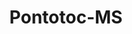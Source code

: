 ---
title: Pontotoc-MS
slug: pontotoc-ms
f_state:
- cms/state/mississippi.md
f_locations:
- cms/payday-loan/advance-america-2001.md
- cms/payday-loan/beneficial-exchange-pawn-5212.md
- cms/payday-loan/beneficial-exchange-pawn-5213.md
- cms/payday-loan/cash-express-7241.md
- cms/payday-loan/check-to-cash-llc-14094.md
- cms/payday-loan/e-z-cash-16253.md
- cms/payday-loan/e-z-cash-n-pawn-16401.md
- cms/payday-loan/family-check-advance-17456.md
- cms/payday-loan/family-check-advance-17470.md
- cms/payday-loan/pontotoc-check-delay-24475.md
- cms/payday-loan/pontotoc-title-loans-24476.md
- cms/payday-loan/treasurer-check-advance-27928.md
- cms/payday-loan/treasurer-climate-controlled-&-27929.md
updated-on: '2024-05-30T13:41:28.615Z'
created-on: '2024-05-30T13:41:28.615Z'
published-on: '2024-05-30T13:54:32.469Z'
f_city: Pontotoc
layout: '[city].html'
tags: city
---